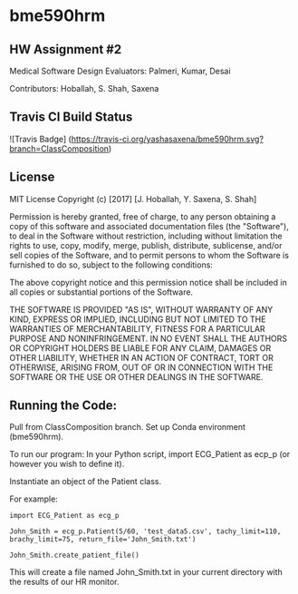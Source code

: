 # bme590hrm

## HW Assignment #2

Medical Software Design Evaluators: Palmeri, Kumar, Desai

Contributors: Hoballah, S. Shah, Saxena

Travis CI Build Status
---

![Travis Badge] (https://travis-ci.org/yashasaxena/bme590hrm.svg?branch=ClassComposition)

License
---

MIT License Copyright (c) [2017] [J. Hoballah, Y. Saxena, S. Shah]

Permission is hereby granted, free of charge, to any person obtaining a copy of this software and associated documentation files (the "Software"), to deal in the Software without restriction, including without limitation the rights to use, copy, modify, merge, publish, distribute, sublicense, and/or sell copies of the Software, and to permit persons to whom the Software is furnished to do so, subject to the following conditions:

The above copyright notice and this permission notice shall be included in all copies or substantial portions of the Software.

THE SOFTWARE IS PROVIDED "AS IS", WITHOUT WARRANTY OF ANY KIND, EXPRESS OR IMPLIED, INCLUDING BUT NOT LIMITED TO THE WARRANTIES OF MERCHANTABILITY, FITNESS FOR A PARTICULAR PURPOSE AND NONINFRINGEMENT. IN NO EVENT SHALL THE AUTHORS OR COPYRIGHT HOLDERS BE LIABLE FOR ANY CLAIM, DAMAGES OR OTHER LIABILITY, WHETHER IN AN ACTION OF CONTRACT, TORT OR OTHERWISE, ARISING FROM, OUT OF OR IN CONNECTION WITH THE SOFTWARE OR THE USE OR OTHER DEALINGS IN THE SOFTWARE.

Running the Code:
---
Pull from ClassComposition branch.
Set up Conda environment (bme590hrm).

To run our program: In your Python script, import ECG_Patient as ecp_p (or however you wish to define it).

Instantiate an object of the Patient class.

For example:

    import ECG_Patient as ecg_p

    John_Smith = ecg_p.Patient(5/60, 'test_data5.csv', tachy_limit=110, brachy_limit=75, return_file='John_Smith.txt')

    John_Smith.create_patient_file()

This will create a file named John_Smith.txt in your current directory with the results of our HR monitor.